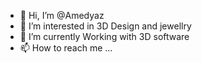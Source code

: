 - 👋 Hi, I’m @Amedyaz
- 👀 I’m interested in 3D Design and jewellry 
- 🌱 I’m currently Working with 3D software 
- 📫 How to reach me ... 


